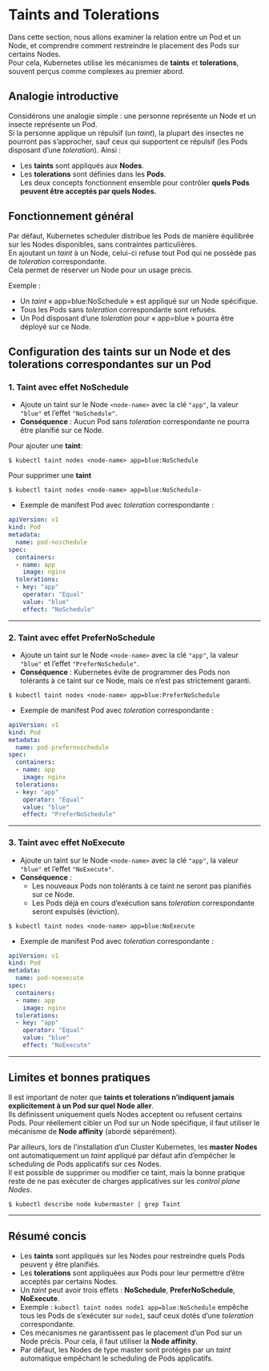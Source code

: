 # Taints and Tolerations

Dans cette section, nous allons examiner la relation entre un Pod et un Node, et comprendre comment restreindre le placement des Pods sur certains Nodes.\
Pour cela, Kubernetes utilise les mécanismes de **taints** et **tolerations**, souvent perçus comme complexes au premier abord.

## Analogie introductive
Considérons une analogie simple : une personne représente un Node et un insecte représente un Pod.\
Si la personne applique un répulsif (un *taint*), la plupart des insectes ne pourront pas s’approcher, sauf ceux qui supportent ce répulsif (les Pods disposant d’une *toleration*). Ainsi :
- Les **taints** sont appliqués aux **Nodes**.
- Les **tolerations** sont définies dans les **Pods**.  
  Les deux concepts fonctionnent ensemble pour contrôler **quels Pods peuvent être acceptés par quels Nodes.**

## Fonctionnement général
Par défaut, Kubernetes scheduler distribue les Pods de manière équilibrée sur les Nodes disponibles, sans contraintes particulières.\
En ajoutant un *taint* à un Node, celui-ci refuse tout Pod qui ne possède pas de *toleration* correspondante.\
Cela permet de réserver un Node pour un usage précis.

Exemple :
- Un *taint* « app=blue:NoSchedule » est appliqué sur un Node spécifique.
- Tous les Pods sans *toleration* correspondante sont refusés.
- Un Pod disposant d’une *toleration* pour « app=blue » pourra être déployé sur ce Node.

## Configuration des taints sur un Node et des tolerations correspondantes sur un Pod

### 1. Taint avec effet **NoSchedule**

- Ajoute un taint sur le Node `<node-name>` avec la clé `"app"`, la valeur `"blue"` et l’effet `"NoSchedule"`.
- **Conséquence** : Aucun Pod sans *toleration* correspondante ne pourra être planifié sur ce Node.

Pour ajouter une **taint**:
```
$ kubectl taint nodes <node-name> app=blue:NoSchedule
```
Pour supprimer une **taint**
```
$ kubectl taint nodes <node-name> app=blue:NoSchedule-
```

- Exemple de manifest Pod avec *toleration* correspondante :

```yaml
apiVersion: v1
kind: Pod
metadata:
  name: pod-noschedule
spec:
  containers:
  - name: app
    image: nginx
  tolerations:
  - key: "app"
    operator: "Equal"
    value: "blue"
    effect: "NoSchedule"
```

***

### 2. Taint avec effet **PreferNoSchedule**

- Ajoute un taint sur le Node `<node-name>` avec la clé `"app"`, la valeur `"blue"` et l’effet `"PreferNoSchedule"`.
- **Conséquence** : Kubernetes évite de programmer des Pods non tolérants à ce taint sur ce Node, mais ce n’est pas strictement garanti.

```
$ kubectl taint nodes <node-name> app=blue:PreferNoSchedule
```

- Exemple de manifest Pod avec *toleration* correspondante :

```yaml
apiVersion: v1
kind: Pod
metadata:
  name: pod-prefernoschedule
spec:
  containers:
  - name: app
    image: nginx
  tolerations:
  - key: "app"
    operator: "Equal"
    value: "blue"
    effect: "PreferNoSchedule"
```

***

### 3. Taint avec effet **NoExecute**

- Ajoute un taint sur le Node `<node-name>` avec la clé `"app"`, la valeur `"blue"` et l’effet `"NoExecute"`.
- **Conséquence** :
    - Les nouveaux Pods non tolérants à ce taint ne seront pas planifiés sur ce Node.
    - Les Pods déjà en cours d’exécution sans *toleration* correspondante seront expulsés (éviction).

```
$ kubectl taint nodes <node-name> app=blue:NoExecute
```

- Exemple de manifest Pod avec *toleration* correspondante :

```yaml
apiVersion: v1
kind: Pod
metadata:
  name: pod-noexecute
spec:
  containers:
  - name: app
    image: nginx
  tolerations:
  - key: "app"
    operator: "Equal"
    value: "blue"
    effect: "NoExecute"
```

***

## Limites et bonnes pratiques
Il est important de noter que **taints et tolerations n’indiquent jamais explicitement à un Pod sur quel Node aller**.\
Ils définissent uniquement quels Nodes acceptent ou refusent certains Pods. Pour réellement cibler un Pod sur un Node spécifique, il faut utiliser le mécanisme de **Node affinity** (abordé séparément).

Par ailleurs, lors de l’installation d’un Cluster Kubernetes, les **master Nodes** ont automatiquement un *taint* appliqué par défaut afin d’empêcher le scheduling de Pods applicatifs sur ces Nodes.\
Il est possible de supprimer ou modifier ce taint, mais la bonne pratique reste de ne pas exécuter de charges applicatives sur les *control plane Nodes*.
```
$ kubectl describe node kubermaster | grep Taint
```

***

## Résumé concis

- Les **taints** sont appliqués sur les Nodes pour restreindre quels Pods peuvent y être planifiés.
- Les **tolerations** sont appliquées aux Pods pour leur permettre d’être acceptés par certains Nodes.
- Un *taint* peut avoir trois effets : **NoSchedule**, **PreferNoSchedule**, **NoExecute**.
- Exemple : `kubectl taint nodes node1 app=blue:NoSchedule` empêche tous les Pods de s’exécuter sur `node1`, sauf ceux dotés d’une *toleration* correspondante.
- Ces mécanismes ne garantissent pas le placement d’un Pod sur un Node précis. Pour cela, il faut utiliser la **Node affinity**.
- Par défaut, les Nodes de type master sont protégés par un *taint* automatique empêchant le scheduling de Pods applicatifs.

